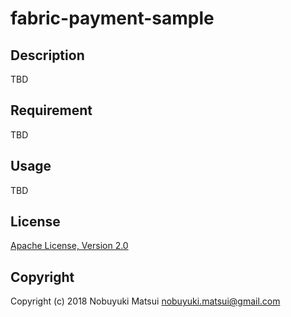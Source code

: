 # fabric-payment-sample
## Description
TBD

## Requirement
TBD

## Usage
TBD

## License
[Apache License, Version 2.0](/LICENSE)

## Copyright
Copyright (c) 2018 Nobuyuki Matsui <nobuyuki.matsui@gmail.com>

